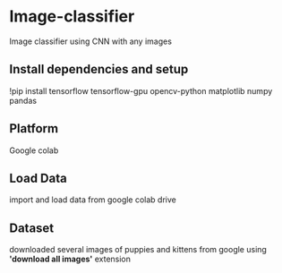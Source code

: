 # Image-classifier
Image classifier using CNN with any images
## Install dependencies and setup
!pip install tensorflow tensorflow-gpu opencv-python matplotlib numpy pandas
## Platform
Google colab
## Load Data
import and load data from google colab drive
## Dataset
downloaded several images of puppies and kittens from google using **'download all images'** extension
